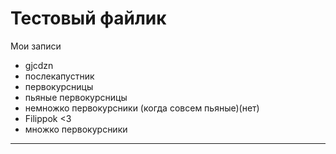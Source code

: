 ﻿# Тестовый файлик


Мои записи

* gjcdzn
* послекапустник
* первокурсницы
* пьяные первокурсницы
* немножко первокурсники (когда совсем пьяные)(нет)
* Filippok <3
* множко первокурсники

--------------
